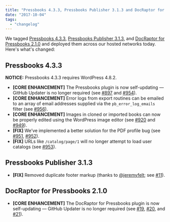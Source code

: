 ```yaml
---
title: "Pressbooks 4.3.3, Pressbooks Publisher 3.1.3 and DocRaptor for Pressbooks 2.1.0"
date: "2017-10-04"
tags: 
  - "changelog"
---
```


We tagged [Pressbooks 4.3.3](https://github.com/pressbooks/pressbooks/releases/tag/4.3.3), [Pressbooks Publisher 3.1.3](https://github.com/pressbooks/pressbooks-publisher/releases/tag/3.1.3), and [DocRaptor for Pressbooks 2.1.0](https://github.com/pressbooks/pressbooks-docraptor/releases/tag/2.1.0) and deployed them across our hosted networks today. Here's what's changed:

## Pressbooks 4.3.3

**NOTICE:** Pressbooks 4.3.3 requires WordPress 4.8.2.

- **[CORE ENHANCEMENT]** The Pressbooks plugin is now self-updating — GitHub Updater is no longer required (see [#897](https://github.com/pressbooks/pressbooks/issues/897) and [#954](https://github.com/pressbooks/pressbooks/pull/954)).
- **[CORE ENHANCEMENT]** Error logs from export routines can be emailed to an array of email addresses supplied via the `pb_error_log_emails` filter (see [#956](https://github.com/pressbooks/pressbooks/pull/956)).
- **[CORE ENHANCEMENT]** Images in cloned or imported books can now be properly edited using the WordPress image editor (see [#920](https://github.com/pressbooks/pressbooks/issues/920) and [#949](https://github.com/pressbooks/pressbooks/pull/949)).
- **[FIX]** We’ve implemented a better solution for the PDF profile bug (see [#951](https://github.com/pressbooks/pressbooks/issues/951), [#952](https://github.com/pressbooks/pressbooks/pull/952)).
- **[FIX]** URLs like `/catalog/page/1` will no longer attempt to load user catalogs (see [#953](https://github.com/pressbooks/pressbooks/pull/953)).

## Pressbooks Publisher 3.1.3

- **[FIX]** Removed duplicate footer markup (thanks to [@jeremyfelt](https://github.com/jeremyfelt); see [#11](https://github.com/pressbooks/pressbooks-publisher/pull/11)).

## DocRaptor for Pressbooks 2.1.0

- **[CORE ENHANCEMENT]** The DocRaptor for Pressbooks plugin is now self-updating — GitHub Updater is no longer required (see [#19](https://github.com/pressbooks/pressbooks-docraptor/pull/19 "Add update checker"), [#20](https://github.com/pressbooks/pressbooks-docraptor/issues/20 "Clean up readme.txt for Plugin Update Checker"), and [#21](https://github.com/pressbooks/pressbooks-docraptor/pull/21 "Clean up readme.txt for Plugin Update Checker (fixes #20)")).
